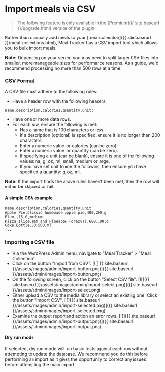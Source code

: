 # Import meals via CSV

> The following feature is only available in the [Premium]({{ site.baseurl }}/upgrade.html) version of the plugin.

Rather than manually add meals to your [meal collection]({{ site.baseurl }}/meal-collections.html), Meal Tracker has a CSV import tool which allows you to bulk import meals.

**Note:** Depending on your server, you may need to split larger CSV files into smaller, more manageable sizes for performance reasons. As a guide, we'd recommend processing no more than 500 rows at a time.

### CSV Format

A CSV file must adhere to the following rules:

- Have a header row with the following headers
```
name,description,calories,quantity,unit:
```
- Have one or more data rows.
- For each row, ensure the following is met:
    - Has a name that is 100 characters or less.
    - If a description (optional) is specified, ensure it is no longer than 200 characters.
    - Enter a numeric value for calories (can be zero).
    - Enter a numeric value for quantity (can be zero).
    - If specifying a unit (can be blank), ensure it is one of the following values: na, g, oz, ml, small, medium or large.
    - If you have set unit to one the following, then ensure you have specified a quantity: g, oz, ml.
    
**Note:** If the import finds the above rules haven't been met, then the row will either be skipped or fail.

#### A simple CSV example

```
name,description,calories,quantity,unit
Apple Pie,Classic homemade apple pie,400,200,g
Plum,,15,0,medium
Pizza slice,Ham and Pineappe (crazy!),600,100,g
Coke,Bottle,30,500,ml
...
```

### Importing a CSV file

- Via the WordPress Admin menu, navigate to "Meal Tracker" > "Meal Collection".
- Click on the button "Import from CSV".
[![]({{ site.baseurl }}/assets/images/admin/import-button.png)]({{ site.baseurl }}/assets/admin/images/import-button.png) 
- On the following screen, click on the button "Select CSV file".
[![]({{ site.baseurl }}/assets/images/admin/import-select.png)]({{ site.baseurl }}/assets/admin/images/import-select.png) 
- Either upload a CSV to the media library or select an existing one. Click the button "Import CSV".
[![]({{ site.baseurl }}/assets/images/admin/import-selected.png)]({{ site.baseurl }}/assets/admin/images/import-selected.png)
- Examine the output report and action an error rows.
[![]({{ site.baseurl }}/assets/images/admin/import-output.png)]({{ site.baseurl }}/assets/admin/images/import-output.png)

#### Dry run mode

If selected, dry run mode will run basic tests against each row without attempting to update the database. We recommend you do this before performing an import as it gives the opportunity to correct any issues before attempting the main import.